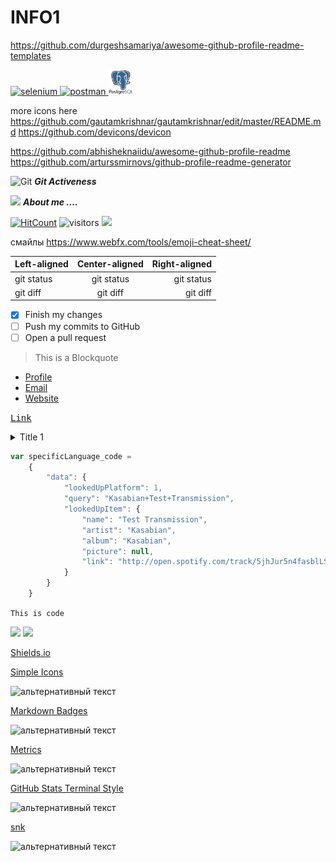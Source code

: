 # INFO1
https://github.com/durgeshsamariya/awesome-github-profile-readme-templates

<a href="https://www.selenium.dev" target="_blank"> <img src="https://raw.githubusercontent.com/detain/svg-logos/780f25886640cef088af994181646db2f6b1a3f8/svg/selenium-logo.svg" alt="selenium" width="40" height="40"/> </a> 
<a href="https://postman.com" target="_blank"> <img src="https://www.vectorlogo.zone/logos/getpostman/getpostman-icon.svg" alt="postman" width="40" height="40"/> </a>
<a href="https://www.postgresql.org" target="_blank"> <img src="https://raw.githubusercontent.com/devicons/devicon/master/icons/postgresql/postgresql-original-wordmark.svg" alt="postgresql" width="40" height="40"/> </a>
 
 more icons here  https://github.com/gautamkrishnar/gautamkrishnar/edit/master/README.md
 https://github.com/devicons/devicon
 
 https://github.com/abhisheknaiidu/awesome-github-profile-readme
 https://github.com/arturssmirnovs/github-profile-readme-generator
 
<img src="https://media.giphy.com/media/W5eoZHPpUx9sapR0eu/giphy.gif" width="30px" alt="Git"/>&nbsp;<i><b>Git Activeness</b></i></p>



<img src="https://media.giphy.com/media/iY8CRBdQXODJSCERIr/giphy.gif" width="30px">&nbsp;***About me ....***


  [![HitCount](http://hits.dwyl.com/ekolodenets/ekolodenets.svg?style=flat)](http://hits.dwyl.com/ekolodenets/ekolodenets)
![visitors](https://visitor-badge.laobi.icu/badge?page_id=ekolodenets.ekolodenets)
<a href="#"><img src="https://img.shields.io/badge/Live%20in-Belarus-success" /></a>

смайлы https://www.webfx.com/tools/emoji-cheat-sheet/



| Left-aligned | Center-aligned | Right-aligned |
| :----------- | :------------: | ------------: |
| git status   |   git status   |    git status |
| git diff     |    git diff    |      git diff |

- [x] Finish my changes
- [ ] Push my commits to GitHub
- [ ] Open a pull request

> This is a Blockquote

- [Profile](https://github.com/rohit19060 "Rohit jain")
- [Email](mailto:rohitjain19060@gmail.com?subject=Hi "Hi!")
- [Website](https://kingtechnologies.in "Welcome")

[<kbd>Link</kbd>](https://github.com/rohit19060 "Rohit jain")

<details>
 <summary>Title 1</summary>
 <p>Content 1 Content 1 Content 1 Content 1 Content 1</p>
</details>

```javascript
var specificLanguage_code = 
    {
        "data": {
            "lookedUpPlatform": 1,
            "query": "Kasabian+Test+Transmission",
            "lookedUpItem": {
                "name": "Test Transmission",
                "artist": "Kasabian",
                "album": "Kasabian",
                "picture": null,
                "link": "http://open.spotify.com/track/5jhJur5n4fasblLSCOcrTp"
            }
        }
    }
```


`This is code`

[![](https://img.shields.io/badge/bash-blue.svg?style=for-the-badge)](https://github.com/ekolodenets/qa/edit/main/README.md#bash)
[![](https://img.shields.io/badge/bash-%23ed8b00.svg?style=for-the-badge)](https://github.com/ekolodenets/qa/edit/main/README.md#bash)


[Shields.io](https://github.com/badges/shields)


[Simple Icons](https://github.com/simple-icons/simple-icons)

<img src="https://habrastorage.org/r/w1560/getpro/habr/upload_files/478/287/d59/478287d5922b73775dd1c2afde91a989.png" alt="альтернативный текст">


[Markdown Badges](https://github.com/Ileriayo/markdown-badges)

<img src="https://habrastorage.org/r/w1560/getpro/habr/upload_files/740/7ce/1b8/7407ce1b85d2892568e52e34e6050049.png" alt="альтернативный текст">


[Metrics](https://github.com/lowlighter/metrics)

<img src="https://habrastorage.org/r/w1560/getpro/habr/upload_files/cc6/39d/8eb/cc639d8ebc43596cd02fb6e639c4ed50.png" alt="альтернативный текст">


[GitHub Stats Terminal Style ](https://github.com/yogeshwaran01/github-stats-terminal-style)

<img src="https://habrastorage.org/getpro/habr/upload_files/550/054/138/550054138309bfa0699e06bc6ba4a85e.gif" alt="альтернативный текст">


[snk](https://github.com/Platane/snk)

<img src="https://habrastorage.org/getpro/habr/upload_files/5ff/bcb/03a/5ffbcb03abb1ccfaa54a6c2055e0fe58.gif" alt="альтернативный текст">

